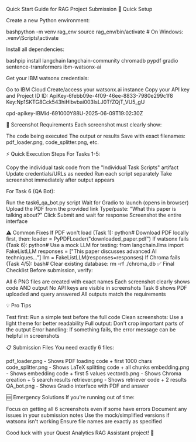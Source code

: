 Quick Start Guide for RAG Project Submission
🚀 Quick Setup

Create a new Python environment:

bashpython -m venv rag_env
source rag_env/bin/activate  # On Windows: .venv\Scripts\activate

Install all dependencies:

bashpip install langchain langchain-community chromadb pypdf gradio sentence-transformers ibm-watsonx-ai

Get your IBM watsonx credentials:

Go to IBM Cloud
Create/access your watsonx.ai instance
Copy your API key and Project ID 
ID: ApiKey-6febb09e-4f09-46ee-8833-7980e299c1f8
Key:Np1SKTG8Cck543hiHlbvbai003IsLJ0TfZQjT_VU5_gU

cpd-apikey-IBMid-691000Y88U-2025-06-09T19:02:30Z



📸 Screenshot Requirements
Each screenshot must clearly show:

The code being executed
The output or results
Save with exact filenames: pdf_loader.png, code_splitter.png, etc.

⚡ Quick Execution Steps
For Tasks 1-5:

Copy the individual task code from the "Individual Task Scripts" artifact
Update credentials/URLs as needed
Run each script separately
Take screenshot immediately after output appears

For Task 6 (QA Bot):

Run the task6_qa_bot.py script
Wait for Gradio to launch (opens in browser)
Upload the PDF from the provided link
Type/paste: "What this paper is talking about?"
Click Submit and wait for response
Screenshot the entire interface

⚠️ Common Fixes
If PDF won't load (Task 1):
python# Download PDF locally first, then:
loader = PyPDFLoader("downloaded_paper.pdf")
If watsonx fails (Task 6):
python# Use a mock LLM for testing:
from langchain.llms import FakeListLLM
responses = ["This paper discusses advanced AI techniques..."]
llm = FakeListLLM(responses=responses)
If Chroma fails (Task 4/5):
bash# Clear existing database:
rm -rf ./chroma_db
✅ Final Checklist
Before submission, verify:

 All 6 PNG files are created with exact names
 Each screenshot clearly shows code AND output
 No API keys are visible in screenshots
 Task 6 shows PDF uploaded and query answered
 All outputs match the requirements

💡 Pro Tips

Test first: Run a simple test before the full code
Clean screenshots: Use a light theme for better readability
Full output: Don't crop important parts of the output
Error handling: If something fails, the error message can be helpful in screenshots

📋 Submission Files
You need exactly 6 files:

pdf_loader.png - Shows PDF loading code + first 1000 chars
code_splitter.png - Shows LaTeX splitting code + all chunks
embedding.png - Shows embedding code + first 5 values
vectordb.png - Shows Chroma creation + 5 search results
retriever.png - Shows retriever code + 2 results
QA_bot.png - Shows Gradio interface with PDF and answer

🆘 Emergency Solutions
If you're running out of time:

Focus on getting all 6 screenshots even if some have errors
Document any issues in your submission notes
Use the mock/simplified versions if watsonx isn't working
Ensure file names are exactly as specified

Good luck with your Quest Analytics RAG Assistant project! 🎯